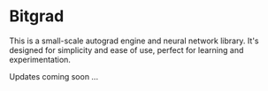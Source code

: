 # Bitgrad
This is a small-scale autograd engine and neural network library. It's designed for simplicity and ease of use, perfect for learning and experimentation. 

Updates coming soon ... 
